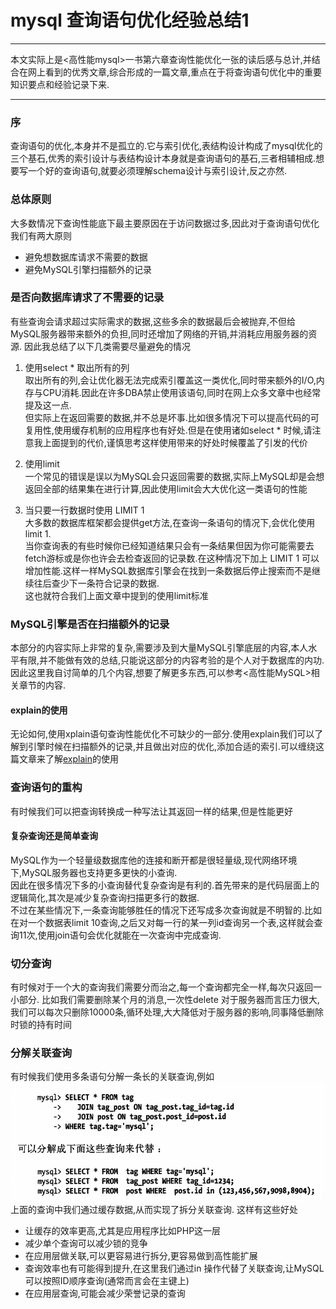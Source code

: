 mysql 查询语句优化经验总结1
===
---

本文实际上是<高性能mysql>一书第六章查询性能优化一张的读后感与总计,并结合在网上看到的优秀文章,综合形成的一篇文章,重点在于将查询语句优化中的重要知识要点和经验记录下来.

---

### 序

查询语句的优化,本身并不是孤立的.它与索引优化,表结构设计构成了mysql优化的三个基石,优秀的索引设计与表结构设计本身就是查询语句的基石,三者相辅相成.想要写一个好的查询语句,就要必须理解schema设计与索引设计,反之亦然.

### 总体原则

大多数情况下查询性能底下最主要原因在于访问数据过多,因此对于查询语句优化我们有两大原则
- 避免想数据库请求不需要的数据
- 避免MySQL引擎扫描额外的记录

### 是否向数据库请求了不需要的记录
有些查询会请求超过实际需求的数据,这些多余的数据最后会被抛弃,不但给MySQL服务器带来额外的负担,同时还增加了网络的开销,并消耗应用服务器的资源.
因此我总结了以下几类需要尽量避免的情况
1. 使用select \* 取出所有的列</br>
取出所有的列,会让优化器无法完成索引覆盖这一类优化,同时带来额外的I/O,内存与CPU消耗.因此在许多DBA禁止使用该语句,同时在网上众多文章中也经常提及这一点.</br>
但实际上在返回需要的数据,并不总是坏事.比如很多情况下可以提高代码的可复用性,使用缓存机制的应用程序也有好处.但是在使用诸如select \* 时候,请注意我上面提到的代价,谨慎思考这样使用带来的好处时候覆盖了引发的代价
2. 使用limit</br>
一个常见的错误是误以为MySQL会只返回需要的数据,实际上MySQL却是会想返回全部的结果集在进行计算,因此使用limit会大大优化这一类语句的性能

3.  当只要一行数据时使用 LIMIT 1</br>
大多数的数据库框架都会提供get方法,在查询一条语句的情况下,会优化使用limit 1.</br>
当你查询表的有些时候你已经知道结果只会有一条结果但因为你可能需要去fetch游标或是你也许会去检查返回的记录数.在这种情况下加上 LIMIT 1 可以增加性能.这样一样MySQL数据库引擎会在找到一条数据后停止搜索而不是继续往后查少下一条符合记录的数据.</br>
这也就符合我们上面文章中提到的使用limit标准

### MySQL引擎是否在扫描额外的记录
本部分的内容实际上非常的复杂,需要涉及到大量MySQL引擎底层的内容,本人水平有限,并不能做有效的总结,只能说这部分的内容考验的是个人对于数据库的内功.因此这里我自讨简单的几个内容,想要了解更多东西,可以参考<高性能MySQL>相关章节的内容.
#### explain的使用</br>
无论如何,使用xplain语句查询性能优化不可缺少的一部分.使用explain我们可以了解到引擎时候在扫描额外的记录,并且做出对应的优化,添加合适的索引.可以缠绕这篇文章来了解[explain](https://www.jianshu.com/p/ea3fc71fdc45)的使用
####

### 查询语句的重构
有时候我们可以把查询转换成一种写法让其返回一样的结果,但是性能更好
#### 复杂查询还是简单查询
MySQL作为一个轻量级数据库他的连接和断开都是很轻量级,现代网络环境下,MySQL服务器也支持更多更快的小查询.<br>
因此在很多情况下多的小查询替代复杂查询是有利的.首先带来的是代码层面上的逻辑简化,其次是减少复杂查询扫描更多行的数据.<br>
不过在某些情况下,一条查询能够胜任的情况下还写成多次查询就是不明智的.比如在对一个数据表limit 10查询,之后又对每一行的某一列id查询另一个表,这样就会查询11次,使用join语句会优化就能在一次查询中完成查询.

### 切分查询
有时候对于一个大的查询我们需要分而治之,每一个查询都完全一样,每次只返回一小部分.
比如我们需要删除某个月的消息,一次性delete 对于服务器而言压力很大,我们可以每次只删除10000条,循环处理,大大降低对于服务器的影响,同事降低删除时锁的持有时间

### 分解关联查询
有时候我们使用多条语句分解一条长的关联查询,例如<br>
![query](join-query.png)</br>
上面的查询中我们通过缓存数据,从而实现了拆分关联查询.
这样有这些好处
- 让缓存的效率更高,尤其是应用程序比如PHP这一层
- 减少单个查询可以减少锁的竞争
- 在应用层做关联,可以更容易进行拆分,更容易做到高性能扩展
- 查询效率也有可能得到提升,在这里我们通过in 操作代替了关联查询,让MySQL可以按照ID顺序查询(通常而言会在主键上)
- 在应用层查询,可能会减少荣誉记录的查询
